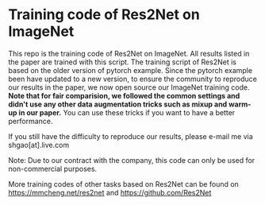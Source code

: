 # Training code of Res2Net on ImageNet

This repo is the training code of Res2Net on ImageNet. All results listed in the paper are trained with this script.
The training script of Res2Net is based on the older version of pytorch example.
Since the pytorch example been have updated to a new version, to ensure the community to reproduce our results in the paper,
we now open source our ImageNet training code.
**Note that for fair comparision, we followed the common settings and didn't use any other data augmentation tricks such as mixup and warm-up in our paper.**
You can use these tricks if you want to have a better performance.

If you still have the difficulty to reproduce our results, please e-mail me via shgao[at].live.com

Note: Due to our contract with the company, this code can only be used for non-commercial purposes.

More training codes of other tasks based on Res2Net can be found on https://mmcheng.net/res2net and https://github.com/Res2Net